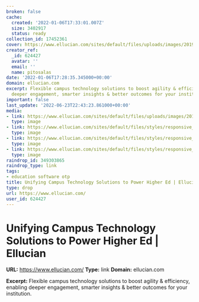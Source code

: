 ```yaml
---
broken: false
cache:
  created: '2022-01-06T17:33:01.007Z'
  size: 3402917
  status: ready
collection_id: 17452361
cover: https://www.ellucian.com/sites/default/files/uploads/images/2019/01/logo-ellucian.png
creator_ref:
  _id: 624427
  avatar: ''
  email: ''
  name: pitosalas
date: '2022-01-06T17:28:35.345000+00:00'
domain: ellucian.com
excerpt: Flexible campus technology solutions to boost agility & efficiency, enabling
  deeper engagement, smarter insights & better outcomes for your institution.
important: false
last_update: '2022-06-23T22:43:23.861000+00:00'
media:
- link: https://www.ellucian.com/sites/default/files/uploads/images/2019/01/logo-ellucian.png
  type: image
- link: https://www.ellucian.com/sites/default/files/styles/responsive_4_3_2xl/public/video_thumbnails/rsCZB_6xkTU.jpg?itok=8p4FcQv2
  type: image
- link: https://www.ellucian.com/sites/default/files/styles/responsive_4_3_2xl/public/uploads/images/2021/03/homepage-rollover1-university-students-classroom.jpg?itok=Eq-tB3pU
  type: image
- link: https://www.ellucian.com/sites/default/files/styles/responsive_4_3_2xl/public/uploads/images/2021/04/product-ellucian-recruit-administrator.jpg?h=a99586cc&itok=8ujb9mx3
  type: image
raindrop_id: 349303865
raindrop_type: link
tags:
- education software otp
title: Unifying Campus Technology Solutions to Power Higher Ed | Ellucian
type: drop
url: https://www.ellucian.com/
user_id: 624427
---
```


# Unifying Campus Technology Solutions to Power Higher Ed | Ellucian

**URL:** https://www.ellucian.com/
**Type:** link
**Domain:** ellucian.com

**Excerpt:** Flexible campus technology solutions to boost agility & efficiency, enabling deeper engagement, smarter insights & better outcomes for your institution.
